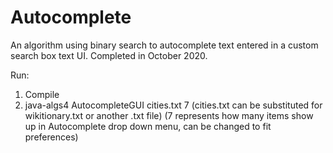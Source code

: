 # Autocomplete
An algorithm using binary search to autocomplete text entered in a custom search box text UI. Completed in October 2020.

Run:
1. Compile
2. java-algs4 AutocompleteGUI cities.txt 7
(cities.txt can be substituted for wikitionary.txt or another .txt file)
(7 represents how many items show up in Autocomplete drop down menu, can be changed to fit preferences)
